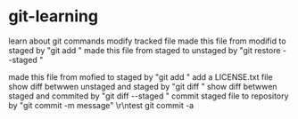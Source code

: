 # git-learning
learn about git commands
modify tracked file
made this file from modifid to staged by "git add <file>"
made this file from staged to unstaged by "git restore --staged <file>"

made this file from mofied to staged by "git add <file>"
add a LICENSE.txt file
show diff betwwen unstaged and staged by "git diff <file>"
show diff betwwen staged and commited by "git diff --staged <file>"
commit staged file to repository by "git commit -m message"
\r\ntest git commit -a
